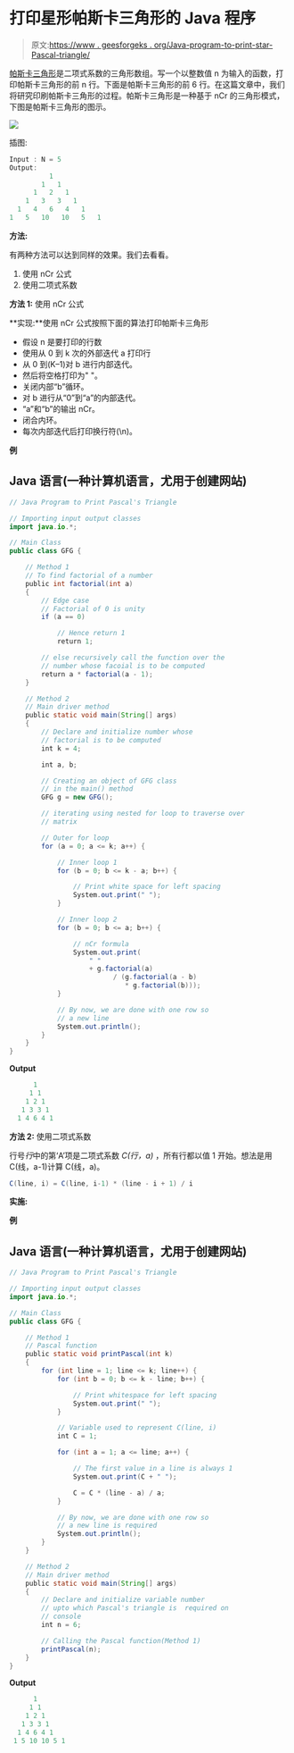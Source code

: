 # 打印星形帕斯卡三角形的 Java 程序

> 原文:[https://www . geesforgeks . org/Java-program-to-print-star-Pascal-triangle/](https://www.geeksforgeeks.org/java-program-to-print-star-pascals-triangle/)

[帕斯卡三角形](http://en.wikipedia.org/wiki/Pascal's_triangle)是二项式系数的三角形数组。写一个以整数值 n 为输入的函数，打印帕斯卡三角形的前 n 行。下面是帕斯卡三角形的前 6 行。在这篇文章中，我们将研究印刷帕斯卡三角形的过程。帕斯卡三角形是一种基于 nCr 的三角形模式，下图是帕斯卡三角形的图示。

![](img/de27c3e15c24496f3d5635741c6c6b90.png)

插图:

```java
Input : N = 5
Output:
          1
        1   1
      1   2   1
    1   3   3   1
  1   4   6   4   1
1   5   10   10   5   1
```

**方法:**

有两种方法可以达到同样的效果。我们去看看。

1.  使用 nCr 公式
2.  使用二项式系数

**方法 1:** 使用 nCr 公式

**实现:**使用 nCr 公式按照下面的算法打印帕斯卡三角形

*   假设 n 是要打印的行数
*   使用从 0 到 k 次的外部迭代 a 打印行
*   从 0 到(K–1)对 b 进行内部迭代。
*   然后将空格打印为" "。
*   关闭内部“b”循环。
*   对 b 进行从“0”到“a”的内部迭代。
*   “a”和“b”的输出 nCr。
*   闭合内环。
*   每次内部迭代后打印换行符(\n)。

**例**

## Java 语言(一种计算机语言，尤用于创建网站)

```java
// Java Program to Print Pascal's Triangle

// Importing input output classes
import java.io.*;

// Main Class
public class GFG {

    // Method 1
    // To find factorial of a number
    public int factorial(int a)
    {
        // Edge case
        // Factorial of 0 is unity
        if (a == 0)

            // Hence return 1
            return 1;

        // else recursively call the function over the
        // number whose facoial is to be computed
        return a * factorial(a - 1);
    }

    // Method 2
    // Main driver method
    public static void main(String[] args)
    {
        // Declare and initialize number whose
        // factorial is to be computed
        int k = 4;

        int a, b;

        // Creating an object of GFG class
        // in the main() method
        GFG g = new GFG();

        // iterating using nested for loop to traverse over
        // matrix

        // Outer for loop
        for (a = 0; a <= k; a++) {

            // Inner loop 1
            for (b = 0; b <= k - a; b++) {

                // Print white space for left spacing
                System.out.print(" ");
            }

            // Inner loop 2
            for (b = 0; b <= a; b++) {

                // nCr formula
                System.out.print(
                    " "
                    + g.factorial(a)
                          / (g.factorial(a - b)
                             * g.factorial(b)));
            }

            // By now, we are done with one row so
            // a new line
            System.out.println();
        }
    }
}
```

**Output**

```java
      1
     1 1
    1 2 1
   1 3 3 1
  1 4 6 4 1
```

**方法 2:** 使用二项式系数

行号*行*中的第‘A’项是二项式系数 *C(行，a)* ，所有行都以值 1 开始。想法是用 C(线，a-1)计算 C(线，a)。

```java
C(line, i) = C(line, i-1) * (line - i + 1) / i
```

**实施:**

**例**

## Java 语言(一种计算机语言，尤用于创建网站)

```java
// Java Program to Print Pascal's Triangle

// Importing input output classes
import java.io.*;

// Main Class
public class GFG {

    // Method 1
    // Pascal function
    public static void printPascal(int k)
    {
        for (int line = 1; line <= k; line++) {
            for (int b = 0; b <= k - line; b++) {

                // Print whitespace for left spacing
                System.out.print(" ");
            }

            // Variable used to represent C(line, i)
            int C = 1;

            for (int a = 1; a <= line; a++) {

                // The first value in a line is always 1
                System.out.print(C + " ");

                C = C * (line - a) / a;
            }

            // By now, we are done with one row so
            // a new line is required
            System.out.println();
        }
    }

    // Method 2
    // Main driver method
    public static void main(String[] args)
    {
        // Declare and initialize variable number
        // upto which Pascal's triangle is  required on
        // console
        int n = 6;

        // Calling the Pascal function(Method 1)
        printPascal(n);
    }
}
```

**Output**

```java
      1 
     1 1 
    1 2 1 
   1 3 3 1 
  1 4 6 4 1 
 1 5 10 10 5 1 
```